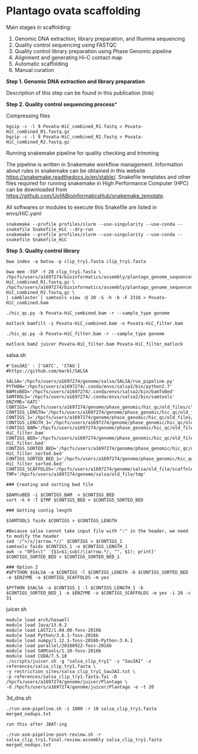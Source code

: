 # Plantago ovata scaffolding

Main stages in scaffolding:

1. Genomic DNA extraction, library preparation, and Illumina sequencing
2. Quality control sequencing using FASTQC
3. Quality control library preparation using Phase Genomic pipeline
4. Alignment and generating Hi-C contact map
5. Automatic scaffolding
6. Manual curation


**Step 1. Genomic DNA extraction and library preparation**

Description of this step can be found in this publication (link)

**Step 2. Quality control sequencing process***

Compressing files
```
bgzip -c -l 9 Povata-HiC_combined_R1.fastq > Povata-HiC_combined_R1.fastq.gz
bgzip -c -l 9 Povata-HiC_combined_R2.fastq > Povata-HiC_combined_R2.fastq.gz
```

Running snakemake pipeline for quality checking and trimming

The pipeline is written in Snakemake workflow management. Information about rules in snakemake can be obtained in this website https://snakemake.readthedocs.io/en/stable/. Snakefile templates and other files required for running snakemake in High Performance Computer (HPC) can be downloaded from https://github.com/UofABioinformaticsHub/snakemake_template.

All softwares or modules to execute this Snakefile are listed in envs/HiC.yaml

```
snakemake --profile profiles/slurm --use-singularity --use-conda --snakefile Snakefile_HiC --dry-run
snakemake --profile profiles/slurm --use-singularity --use-conda --snakefile Snakefile_HiC
```


**Step 3. Quality control library**
  ```
bwa index -a bwtsw -p clip_try1.fasta clip_try1.fasta

bwa mem -5SP -t 20 clip_try1.fasta \
/hpcfs/users/a1697274/bioinformatics/assembly/plantago_genome_sequences/HiC/trimmed/Povata-HiC_combined_R1.fastq.gz \
/hpcfs/users/a1697274/bioinformatics/assembly/plantago_genome_sequences/HiC/trimmed/Povata-HiC_combined_R2.fastq.gz \
| samblaster | samtools view -@ 20 -S -h -b -F 2316 > Povata-HiC_combined.bam

./hic_qc.py -b Povata-HiC_combined.bam -r --sample_type genome

matlock bamfilt -i Povata-HiC_combined.bam -o Povata-HiC_filter.bam

./hic_qc.py -b Povata-HiC_filter.bam -r --sample_type genome

matlock bam2 juicer Povata-HiC_filter.bam Povata-HiC_filter_matlock
 ```
 salsa.sh
 ```
 #'Sau3AI' : ['GATC', 'CTAG']
#https://github.com/marbl/SALSA

SALSA='/hpcfs/users/a1697274/genome/salsa/SALSA/run_pipeline.py'
PYTHON='/hpcfs/users/a1697274/.conda/envs/salsa2/bin/python2.7'
BAMtoBED='/hpcfs/users/a1697274/.conda/envs/salsa2/bin/bamToBed'
SAMTOOLS='/hpcfs/users/a1697274/.conda/envs/salsa2/bin/samtools'
ENZYME='GATC'
CONTIGS='/hpcfs/users/a1697274/genome/phase_genomic/hic_qc/old_files/clip_try1.fasta'
CONTIGS_LENGTH='/hpcfs/users/a1697274/genome/phase_genomic/hic_qc/old_files/clip_try1.fasta.fai'
CONTIGS_1='/hpcfs/users/a1697274/genome/phase_genomic/hic_qc/old_files/salsa_clip_try1.fasta'
CONTIGS_LENGTH_1='/hpcfs/users/a1697274/genome/phase_genomic/hic_qc/old_files/salsa_clip_try1.fasta.fai'
CONTIGS_BAM='/hpcfs/users/a1697274/genome/phase_genomic/hic_qc/old_files/Povata-HiC_filter.bam'
CONTIGS_BED='/hpcfs/users/a1697274/genome/phase_genomic/hic_qc/old_files/Povata-HiC_filter.bed'
CONTIGS_SORTED_BED='/hpcfs/users/a1697274/genome/phase_genomic/hic_qc/old_files/Povata-HiC_filter_sorted.bed'
CONTIGS_SORTED_BED_1='/hpcfs/users/a1697274/genome/phase_genomic/hic_qc/old_files/salsa_Povata-HiC_filter_sorted.bed'
CONTIGS_SCAFFOLDS='/hpcfs/users/a1697274/genome/salsa/old_file/scaffold'
TMP='/hpcfs/users/a1697274/genome/salsa/old_file/tmp'

### Creating and sorting bed file

$BAMtoBED -i $CONTIGS_BAM  > $CONTIGS_BED
sort -k 4 -T $TMP $CONTIGS_BED > $CONTIGS_SORTED_BED

### Getting contig length

$SAMTOOLS faidx $CONTIGS > $CONTIGS_LENGTH

#Because salsa cannot take input file with ":" in the header, we need to modify the header
sed '/^>/s/|arrow.*//' $CONTIGS > $CONTIGS_1
samtools faidx $CONTIGS_1 -o $CONTIGS_LENGTH_1
awk -v "OFS=\t" '{$1=$1;sub(/\|arrow.*/, "", $1); print}' $CONTIGS_SORTED_BED > $CONTIGS_SORTED_BED_1

### Option 2
#$PYTHON $SALSA -a $CONTIGS -l $CONTIGS_LENGTH -b $CONTIGS_SORTED_BED -e $ENZYME -o $CONTIGS_SCAFFOLDS -m yes

$PYTHON $SALSA -a $CONTIGS_1 -l $CONTIGS_LENGTH_1 -b $CONTIGS_SORTED_BED_1 -e $ENZYME -o $CONTIGS_SCAFFOLDS -m yes -i 20 -c 31

```

juicer.sh
```
module load arch/haswell
module load Java/13.0.2
module load LASTZ/1.04.00-foss-2016b
module load Python/3.6.1-foss-2016b
module load numpy/1.12.1-foss-2016b-Python-3.6.1
module load parallel/20180922-foss-2016b
module load SAMtools/1.10-foss-2016b
module load CUDA/7.5.18
./scripts/juicer.sh -g "salsa_clip_try1" -s "Sau3AI" -z references/salsa_clip_try1.fasta \
-y restriction_sites/salsa_clip_try1_Sau3AI.txt \
-p references/salsa_clip_try1.fasta.fai -D /hpcfs/users/a1697274/genome/juicer/Plantago \
-d /hpcfs/users/a1697274/genome/juicer/Plantago -e -t 20
```

3d_dna.sh
```
./run-asm-pipeline.sh -i 1000 -r 10 salsa_clip_try1.fasta merged_nodups.txt

run this after JBAT-ing

./run-asm-pipeline-post-review.sh -r salsa_clip_try1.final.review.assembly salsa_clip_try1.fasta merged_nodups.txt
```

